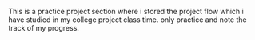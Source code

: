 This is a practice project section where i stored the project flow which i have studied in my college project class time.
only practice and note the track of my progress.
